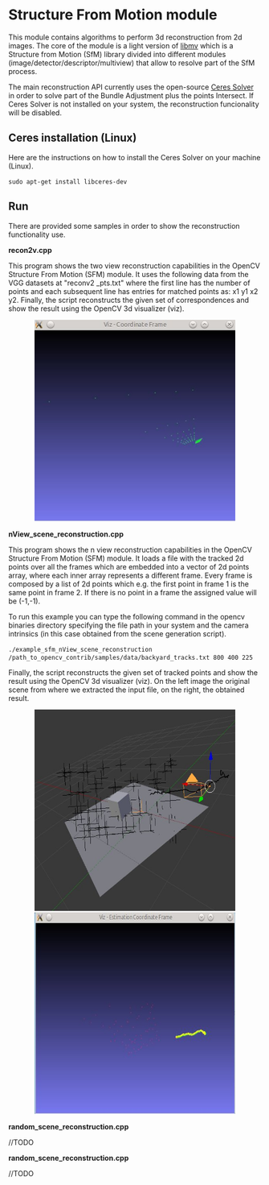 Structure From Motion module
============================

This module contains algorithms to perform 3d reconstruction from 2d images. The core of the module is a light version of [libmv](http://code.google.com/p/libmv/) which is a Structure from Motion (SfM) library divided into different modules (image/detector/descriptor/multiview) that allow to resolve part of the SfM process.

The main reconstruction API currently uses the open-source [Ceres Solver](http://ceres-solver.org/) in order to solve part of the Bundle Adjustment plus the points Intersect. If Ceres Solver is not installed on your system, the reconstruction funcionality will be disabled.


Ceres installation (Linux)
--------------------------

Here are the instructions on how to install the Ceres Solver on your machine (Linux).

    sudo apt-get install libceres-dev


Run
---

There are provided some samples in order to show the reconstruction functionality use.

**recon2v.cpp**

This program shows the two view reconstruction capabilities in the OpenCV Structure From Motion (SFM) module. It uses the following data from the VGG datasets at "reconv2 _pts.txt" where the first line has the number of points and each subsequent line has entries for matched points as: x1 y1 x2 y2. Finally, the script reconstructs the given set of correspondences and show the result using the OpenCV 3d visualizer (viz).

<p align="center">
  <img src="samples/data/recon2v.jpg" width="400" height="400">
</p>

**nView_scene_reconstruction.cpp**

This program shows the n view reconstruction capabilities in the OpenCV Structure From Motion (SFM) module. It loads a file with the tracked 2d points over all the frames which are embedded into a vector of 2d points array, where each inner array represents a different frame. Every frame is composed by a list of 2d points which e.g. the first point in frame 1 is the same point in frame 2. If there is no point in a frame the assigned value will be (-1,-1).

To run this example you can type the following command in the opencv binaries directory specifying the file path in your system and the camera intrinsics (in this case obtained from the scene generation script).

    ./example_sfm_nView_scene_reconstruction /path_to_opencv_contrib/samples/data/backyard_tracks.txt 800 400 225

Finally, the script reconstructs the given set of tracked points and show the result using the OpenCV 3d visualizer (viz). On the left image the original scene from where we extracted the input file, on the right, the obtained result.

<p align="center">
  <img src="samples/data/nView1.jpg" width="400" height="400">
  <img src="samples/data/nView2.jpg" width="400" height="400">
</p>

**random_scene_reconstruction.cpp**

//TODO

**random_scene_reconstruction.cpp**

//TODO

